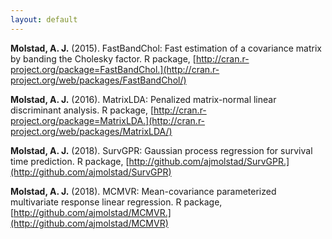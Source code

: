 ```yaml
---
layout: default
---
```


**Molstad, A. J.** (2015). FastBandChol: Fast estimation of a covariance matrix by banding the Cholesky factor. R package, [http://cran.r-project.org/package=FastBandChol.](http://cran.r-project.org/web/packages/FastBandChol/)

**Molstad, A. J.** (2016). MatrixLDA: Penalized matrix-normal linear discriminant analysis. R package, [http://cran.r-project.org/package=MatrixLDA.](http://cran.r-project.org/web/packages/MatrixLDA/)

**Molstad, A. J.** (2018). SurvGPR: Gaussian process regression for survival time prediction. R package, [http://github.com/ajmolstad/SurvGPR.](http://github.com/ajmolstad/SurvGPR)

**Molstad, A. J.** (2018). MCMVR: Mean-covariance parameterized multivariate response linear regression. R package, [http://github.com/ajmolstad/MCMVR.](http://github.com/ajmolstad/MCMVR)

